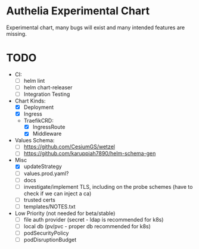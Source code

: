 # Authelia Experimental Chart

Experimental chart, many bugs will exist and many intended features are missing.

# TODO

- CI:
    - [ ] helm lint
    - [ ] helm chart-releaser
    - [ ] Integration Testing
- Chart Kinds:
    - [x] Deployment
    - [x] Ingress
    - TraefikCRD:
        - [x] IngressRoute
        - [x] Middleware
- Values Schema:
    - [ ] https://github.com/CesiumGS/wetzel
    - [ ] https://github.com/karuppiah7890/helm-schema-gen
- Misc
    - [x] updateStrategy
    - [ ] values.prod.yaml?
    - [ ] docs
    - [ ] investigate/implement TLS, including on the probe schemes (have to check if we can inject a ca)
    - [ ] trusted certs
    - [ ] templates/NOTES.txt
- Low Priority (not needed for beta/stable)
    - [ ] file auth provider (secret - ldap is recommended for k8s)
    - [ ] local db (pv/pvc - proper db recommended for k8s)
    - [ ] podSecurityPolicy
    - [ ] podDisruptionBudget